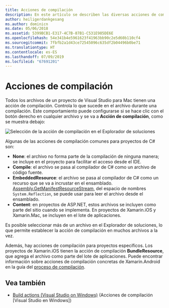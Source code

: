 ```yaml
---
title: Acciones de compilación
description: En este artículo se describen las diversas acciones de compilación que se pueden realizar para los proyectos de C#
author: heiligerdankgesang
ms.author: dominicn
ms.date: 05/06/2018
ms.assetid: 5399BCB1-E317-4C7B-87B1-C531E985DE6E
ms.openlocfilehash: 54e341b4e5961623f41963bb90c2e5d60b110cf4
ms.sourcegitcommit: 7fbfb2a1d43ce72545096c635df2b04496b0be71
ms.translationtype: HT
ms.contentlocale: es-ES
ms.lasthandoff: 07/09/2019
ms.locfileid: "67691201"
---
```

# <a name="build-actions"></a>Acciones de compilación

Todos los archivos de un proyecto de Visual Studio para Mac tienen una acción de compilación. Controla lo que sucede en el archivo durante una compilación. Este comportamiento puede configurarse si se hace clic con el botón derecho en cualquier archivo y se va a **Acción de compilación**, como se muestra debajo:

![Selección de la acción de compilación en el Explorador de soluciones](media/projects-and-solutions-image1.png)

Algunas de las acciones de compilación comunes para proyectos de C# son:

* **None**: el archivo no forma parte de la compilación de ninguna manera; se incluye en el proyecto para facilitar el acceso desde el IDE.
* **Compile**: el archivo se pasa al compilador de C# como un archivo de código fuente.
* **EmbeddedResource**: el archivo se pasa al compilador de C# como un recurso que se va a incrustar en el ensamblado. [Assembly.GetManifestResourceStream](https://docs.microsoft.com/dotnet/api/system.reflection.assembly.getmanifestresourcestream), del espacio de nombres `System.Reflection`, se puede usar para leer el archivo desde el ensamblado.
* **Content**: en proyectos de ASP.NET, estos archivos se incluyen como parte del sitio cuando se implementa. En proyectos de Xamarin.iOS y Xamarin.Mac, se incluyen en el lote de aplicaciones.

Es posible seleccionar más de un archivo en el Explorador de soluciones, lo que permite establecer la acción de compilación en muchos archivos a la vez.

Además, hay acciones de compilación para proyectos específicos. Los proyectos de Xamarin.iOS tienen la acción de compilación **BundleResource**, que agrega el archivo como parte del lote de aplicaciones. Puede encontrar información sobre acciones de compilación concretas de Xamarin.Android en la guía del [proceso de compilación](/xamarin/android/deploy-test/building-apps/build-process#Build_Actions).

## <a name="see-also"></a>Vea también

- [Build actions (Visual Studio on Windows)](/visualstudio/ide/build-actions) (Acciones de compilación [Visual Studio en Windows])